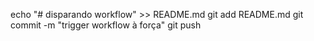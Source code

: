 echo "# disparando workflow" >> README.md
git add README.md
git commit -m "trigger workflow à força"
git push
